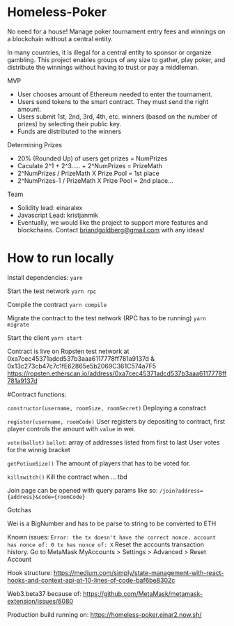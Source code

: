 # Homeless-Poker

No need for a house! Manage poker tournament entry fees and winnings on a blockchain without a central entity.

In many countries, it is illegal for a central entity to sponsor or organize gambling. This project enables groups of any size to gather, play poker, and distribute the winnings without having to trust or pay a middleman.

MVP

- User chooses amount of Ethereum needed to enter the tournament.
- Users send tokens to the smart contract. They must send the right amount.
- Users submit 1st, 2nd, 3rd, 4th, etc. winners (based on the number of prizes) by selecting their public key.
- Funds are distributed to the winners

Determining Prizes

- 20% (Rounded Up) of users get prizes = NumPrizes
- Caculate 2^1 + 2^3..... + 2^NumPrizes = PrizeMath
- 2^NumPrizes / PrizeMath X Prize Pool = 1st place
- 2^NumPrizes-1 / PrizeMath X Prize Pool = 2nd place...

Team

- Solidity lead: einaralex
- Javascript Lead: kristjanmik
- Eventually, we would like the project to support more features and blockchains. Contact briandgoldberg@gmail.com with any ideas!

# How to run locally

Install dependencies:
`yarn`

Start the test network
`yarn rpc`

Compile the contract
`yarn compile`

Migrate the contract to the test network (RPC has to be running)
`yarn migrate`

Start the client
`yarn start`

Contract is live on Ropsten test network at
0xa7cec45371adcd537b3aaa6117778ff781a9137d & 0x13c273cb47c7c1fE62865e5b2069C361C574a7F5
https://ropsten.etherscan.io/address/0xa7cec45371adcd537b3aaa6117778ff781a9137d

#Contract functions:

`constructor(username, roomSize, roomSecret)`
Deploying a constract

`register(username, roomCode)`
User registers by depositing to contract, first player controls the amount with `value` in wei.

`vote(ballot)`
`ballot`: array of addresses listed from first to last
User votes for the winnig bracket

`getPotiumSize()`
The amount of players that has to be voted for.

`killswitch()`
Kill the contract when ... tbd

Join page can be opened with query params like so:
`/join?address={address}&code={roomCode}`

Gotchas

Wei is a BigNumber and has to be parse to string to be converted to ETH

Known issues:
`Error: the tx doesn't have the correct nonce. account has nonce of: 0 tx has nonce of: X`
Reset the accounts transaction history.
Go to MetaMask MyAccounts > Settings > Advanced > Reset Account

Hook structure:
https://medium.com/simply/state-management-with-react-hooks-and-context-api-at-10-lines-of-code-baf6be8302c

Web3.beta37 because of:
https://github.com/MetaMask/metamask-extension/issues/6080

Production build running on:
https://homeless-poker.einar2.now.sh/
